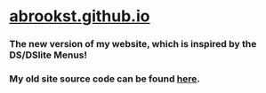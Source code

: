 # <a href="https://abrookst.github.io/">abrookst.github.io</a>
### The new version of my website, which is inspired by the DS/DSlite Menus!
### My old site source code can be found <a href="https://github.com/abrookst/abrookst.github.io-old/">here</a>.
